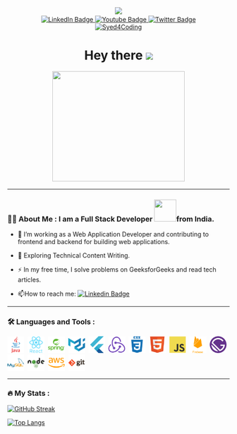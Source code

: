 <!--
**Syed4Coding/Syed4Coding** is a ✨ _special_ ✨ repository because its `README.md` (this file) appears on your GitHub profile.

Here are some ideas to get you started:

- 🔭 I’m currently working on ...
- 🌱 I’m currently learning ...
- 👯 I’m looking to collaborate on ...
- 🤔 I’m looking for help with ...
- 💬 Ask me about ...
- 📫 How to reach me: ...
- 😄 Pronouns: ...
- ⚡ Fun fact: ...
-->
<div id="header" align="center">
  <img src="https://media.giphy.com/media/M9gbBd9nbDrOTu1Mqx/giphy.gif" width="100"/>
</div>
<div id="badges" align="center">
  <a href="https://www.linkedin.com/in/syed-raheem-072773210">
    <img src="https://img.shields.io/badge/LinkedIn-blue?style=for-the-badge&logo=linkedin&logoColor=white" alt="LinkedIn Badge"/>
  </a>
  <a href="your-youtube-URL">
    <img src="https://img.shields.io/badge/YouTube-red?style=for-the-badge&logo=youtube&logoColor=white" alt="Youtube Badge"/>
  </a>
  <a href="your-twitter-URL">
    <img src="https://img.shields.io/badge/Twitter-blue?style=for-the-badge&logo=twitter&logoColor=white" alt="Twitter Badge"/></div>
    <div id="badges" align="center">
    <img src="https://komarev.com/ghpvc/?username=Syed4Coding&style=flat-square&color=blue" alt="Syed4Coding" width="120px"/>
  </a></div>
  <h1 align="center">
  Hey there
  <img src="https://media.giphy.com/media/hvRJCLFzcasrR4ia7z/giphy.gif" width="30px"/>
</h1>
<div align="center">
  <img src="https://media.giphy.com/media/dWesBcTLavkZuG35MI/giphy.gif" width="300" height="250"/>
</div>

---

### :technologist: About Me : I am a Full Stack Developer <img src = "https://media.giphy.com/media/YuKbGGIYMXemhnub3q/giphy-downsized.gif" width="50" height = "50">from India.
- :telescope: I’m working as a Web Application Developer and contributing to frontend and backend for building web applications.

- :seedling: Exploring Technical Content Writing.

- :zap: In my free time, I solve problems on GeeksforGeeks and read tech articles.

- :mailbox:How to reach me: [![Linkedin Badge](https://img.shields.io/badge/-SyedRaheem-blue?style=flat&logo=Linkedin&logoColor=white)]([your-linkedin-url](https://www.linkedin.com/in/syed-raheem-072773210)https://www.linkedin.com/in/syed-raheem-072773210)

---

### :hammer_and_wrench: Languages and Tools :

<div>
  <img src="https://github.com/devicons/devicon/blob/master/icons/java/java-original-wordmark.svg" title="Java" alt="Java" width="38" height="38"/>&nbsp;
  <img src="https://github.com/devicons/devicon/blob/master/icons/react/react-original-wordmark.svg" title="React" alt="React" width="38" height="38"/>&nbsp;
  <img src="https://github.com/devicons/devicon/blob/master/icons/spring/spring-original-wordmark.svg" title="Spring" alt="Spring" width="38" height="38"/>&nbsp;
  <img src="https://github.com/devicons/devicon/blob/master/icons/materialui/materialui-original.svg" title="Material UI" alt="Material UI" width="38" height="38"/>&nbsp;
  <img src="https://github.com/devicons/devicon/blob/master/icons/flutter/flutter-original.svg" title="Flutter" alt="Flutter" width="38" height="38"/>&nbsp;
  <img src="https://github.com/devicons/devicon/blob/master/icons/redux/redux-original.svg" title="Redux" alt="Redux " width="38" height="38"/>&nbsp;
  <img src="https://github.com/devicons/devicon/blob/master/icons/css3/css3-plain-wordmark.svg"  title="CSS3" alt="CSS" width="38" height="38"/>&nbsp;
  <img src="https://github.com/devicons/devicon/blob/master/icons/html5/html5-original.svg" title="HTML5" alt="HTML" width="38" height="38"/>&nbsp;
  <img src="https://github.com/devicons/devicon/blob/master/icons/javascript/javascript-original.svg" title="JavaScript" alt="JavaScript" width="38" height="38"/>&nbsp;
  <img src="https://github.com/devicons/devicon/blob/master/icons/firebase/firebase-plain-wordmark.svg" title="Firebase" alt="Firebase" width="38" height="38"/>&nbsp;
  <img src="https://github.com/devicons/devicon/blob/master/icons/gatsby/gatsby-original.svg" title="Gatsby"  alt="Gatsby" width="38" height="38"/>&nbsp;
  <img src="https://github.com/devicons/devicon/blob/master/icons/mysql/mysql-original-wordmark.svg" title="MySQL"  alt="MySQL" width="38" height="38"/>&nbsp;
  <img src="https://github.com/devicons/devicon/blob/master/icons/nodejs/nodejs-original-wordmark.svg" title="NodeJS" alt="NodeJS" width="38" height="38"/>&nbsp;
  <img src="https://github.com/devicons/devicon/blob/master/icons/amazonwebservices/amazonwebservices-plain-wordmark.svg" title="AWS" alt="AWS" width="38" height="38"/>&nbsp;
  <img src="https://github.com/devicons/devicon/blob/master/icons/git/git-original-wordmark.svg" title="Git" **alt="Git" width="38" height="38"/>
</div>

---

### :fire: My Stats :

[![GitHub Streak](https://github-readme-streak-stats.herokuapp.com?user=Syed4Coding&theme=dark&border_radius=6&card_width=500)](https://git.io/streak-stats)


[![Top Langs](https://github-readme-stats.vercel.app/api/top-langs/?username=Syed4Coding&layout=compact&theme=vision-friendly-dark)](https://github.com/Syed4Coding/github-readme-stats)
